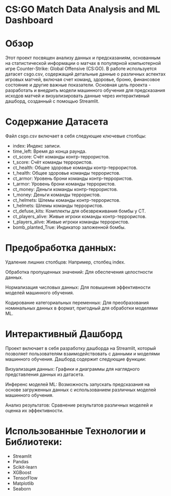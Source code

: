 # CS:GO Match Data Analysis and ML Dashboard

# Обзор

Этот проект посвящен анализу данных и предсказаниям, основанным на статистической информации о матчах в популярной компьютерной игре Counter-Strike: Global Offensive (CS:GO). В работе используется датасет csgo.csv, содержащий детальные данные о различных аспектах игровых матчей, включая счет команд, здоровье, броню, финансовое состояние и другие важные показатели. Основная цель проекта - разработать и внедрить модели машинного обучения для предсказания исходов матчей и визуализировать данные через интерактивный дашборд, созданный с помощью Streamlit.

# Содержание Датасета
Файл csgo.csv включает в себя следующие ключевые столбцы:

- index: Индекс записи.
- time_left: Время до конца раунда.
- ct_score: Счёт команды контр-террористов.
- t_score: Счёт команды террористов.
- ct_health: Общее здоровье команды контр-террористов.
- t_health: Общее здоровье команды террористов.
- ct_armor: Уровень брони команды контр-террористов.
- t_armor: Уровень брони команды террористов.
- ct_money: Деньги команды контр-террористов.
- t_money: Деньги команды террористов.
- ct_helmets: Шлемы команды контр-террористов.
- t_helmets: Шлемы команды террористов.
- ct_defuse_kits: Комплекты для обезвреживания бомбы у CT.
- ct_players_alive: Живые игроки команды контр-террористов.
- t_players_alive: Живые игроки команды террористов.
- bomb_planted_True: Индикатор заложенной бомбы.

# Предобработка данных:

Удаление лишних столбцов: Например, столбец index. 

Обработка пропущенных значений: Для обеспечения целостности данных.

Нормализация числовых данных: Для повышения эффективности моделей машинного обучения.

Кодирование категориальных переменных: Для преобразования номинальных данных в формат, пригодный для обработки моделями ML.

# Интерактивный Дашборд

Проект включает в себя разработку дашборда на Streamlit, который позволяет пользователям взаимодействовать с данными и моделями машинного обучения. Дашборд содержит следующие функции:

Визуализация данных: Графики и диаграммы для наглядного представления данных из датасета.

Инференс моделей ML: Возможность запускать предсказания на основе загруженных данных с использованием различных моделей машинного обучения.

Анализ результатов: Сравнение результатов различных моделей и оценка их эффективности.

# Использованные Технологии и Библиотеки:

- Streamlit
- Pandas
- Scikit-learn
- XGBoost
- TensorFlow
- Matplotlib
- Seaborn
